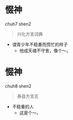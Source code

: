 # 惙神
chuh7 shen2
> 兴化方言词典
- 谓青少年不稳重而慌忙的样子
  - 他成天魂不守舍，像个～。

# 惙神
chuh8 shen2
> 泰县方言志
- 不稳重的人
  - 这是个～。
